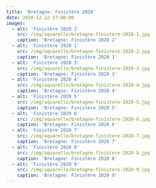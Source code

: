 ```yaml
---
title: 'Bretagne: Finistère 2020'
date: 2020-12-22 17:00:00
images:
  - alt: 'Finistère 2020 2'
    src: /img/aquarelle/bretagne-finistere-2020-1.jpg
    caption: 'Bretagne: Finistère 2020 2'
  - alt: 'Finistère 2020 1'
    src: /img/aquarelle/bretagne-finistere-2020-2.jpg
    caption: 'Bretagne: Finistère 2020 1'
  - alt: 'Finistère 2020 3'
    src: /img/aquarelle/bretagne-finistere-2020-3.jpg
    caption: 'Bretagne: Finistère 2020 3'
  - alt: 'Finistère 2020 4'
    src: /img/aquarelle/bretagne-finistere-2020-4.jpg
    caption: 'Bretagne: Finistère 2020 4'
  - alt: 'Finistère 2020 5'
    src: /img/aquarelle/bretagne-finistere-2020-5.jpg
    caption: 'Bretagne: Finistère 2020 5'
  - alt: 'Finistère 2020 6'
    src: /img/aquarelle/bretagne-finistere-2020-6.jpg
    caption: 'Bretagne: Finistère 2020 6'
  - alt: 'Finistère 2020 7'
    src: /img/aquarelle/bretagne-finistere-2020-7.jpg
    caption: 'Bretagne: Finistère 2020 7'
  - alt: 'Finistère 2020 8'
    src: /img/aquarelle/bretagne-finistere-2020-8.jpg
    caption: 'Bretagne: Finistère 2020 8'
  - alt: 'Finistère 2020 9'
    src: /img/aquarelle/bretagne-finistere-2020-9.jpg
    caption: 'Bretagne: Finistère 2020 9'
---
```

